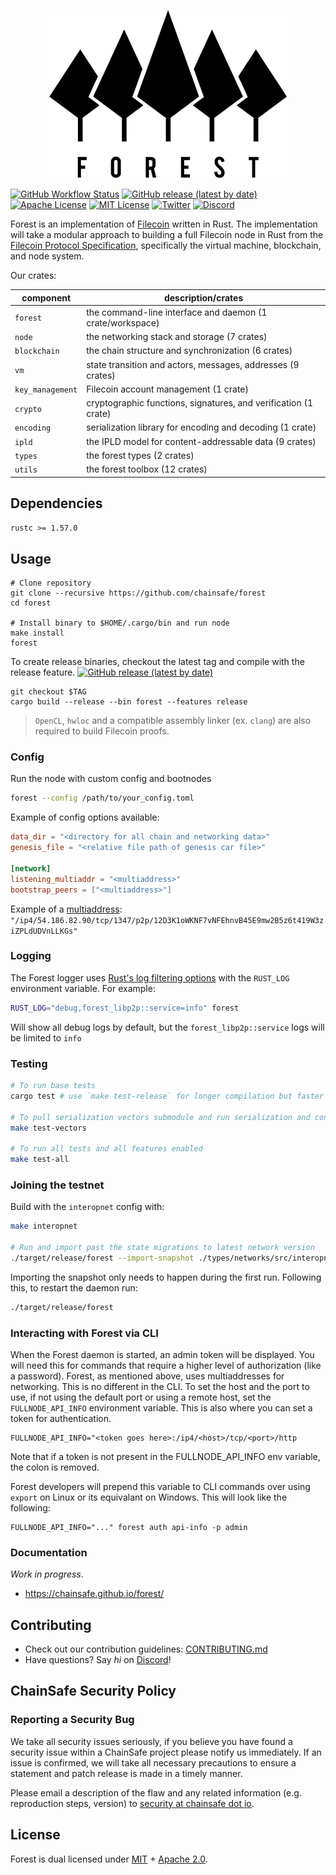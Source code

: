 <p align="center">
  <img width="380" height="269" src="./.github/forest_logo.png">
</p>

[<img alt="GitHub Workflow Status" src="https://img.shields.io/github/workflow/status/ChainSafe/forest/Rust" height="20">](https://github.com/ChainSafe/forest/actions)
[<img alt="GitHub release (latest by date)" src="https://img.shields.io/github/v/release/ChainSafe/forest?style=for-the-badge" height="20">](https://github.com/ChainSafe/forest/releases/latest)
[<img alt="Apache License" src="https://img.shields.io/badge/License-Apache%202.0-blue.svg?style=for-the-badge" height="20">](https://opensource.org/licenses/Apache-2.0)
[<img alt="MIT License" src="https://img.shields.io/badge/License-MIT-yellow.svg?style=for-the-badge" height="20">](https://opensource.org/licenses/MIT)
[<img alt="Twitter" src="https://img.shields.io/twitter/follow/ChainSafeth.svg?style=for-the-badge&label=Twitter&color=1DA1F2" height="20">](https://twitter.com/ChainSafeth)
[<img alt="Discord" src="https://img.shields.io/discord/593655374469660673.svg?style=for-the-badge&label=Discord&logo=discord" height="20">](https://discord.gg/Q6A3YA2)

Forest is an implementation of [Filecoin](https://filecoin.io/) written in Rust. The implementation will take a modular approach to building a full Filecoin node in Rust from the [Filecoin Protocol Specification](https://filecoin-project.github.io/specs/), specifically the virtual machine, blockchain, and node system.

Our crates:

| component | description/crates |
| - | - |
| `forest` | the command-line interface and daemon (1 crate/workspace) |
| `node` | the networking stack and storage (7 crates) |
| `blockchain` | the chain structure and synchronization (6 crates) |
| `vm` | state transition and actors, messages, addresses (9 crates) |
| `key_management` | Filecoin account management (1 crate) |
| `crypto` | cryptographic functions, signatures, and verification (1 crate) |
| `encoding` | serialization library for encoding and decoding (1 crate) |
| `ipld` | the IPLD model for content-addressable data (9 crates) |
| `types` | the forest types (2 crates) |
| `utils` | the forest toolbox (12 crates) |


## Dependencies
`rustc >= 1.57.0`

## Usage
```shell
# Clone repository
git clone --recursive https://github.com/chainsafe/forest
cd forest

# Install binary to $HOME/.cargo/bin and run node
make install
forest
```

To create release binaries, checkout the latest tag and compile with the release feature.
[<img alt="GitHub release (latest by date)" src="https://img.shields.io/github/v/release/ChainSafe/forest?style=for-the-badge" height="20">](https://github.com/ChainSafe/forest/releases/latest)

```shell
git checkout $TAG
cargo build --release --bin forest --features release
```

> `OpenCL`, `hwloc` and a compatible assembly linker (ex. `clang`) are also required to build Filecoin proofs.

### Config

Run the node with custom config and bootnodes

```bash
forest --config /path/to/your_config.toml
```

Example of config options available:

```toml
data_dir = "<directory for all chain and networking data>"
genesis_file = "<relative file path of genesis car file>"

[network]
listening_multiaddr = "<multiaddress>"
bootstrap_peers = ["<multiaddress>"]
```

Example of a [multiaddress](https://github.com/multiformats/multiaddr): `"/ip4/54.186.82.90/tcp/1347/p2p/12D3K1oWKNF7vNFEhnvB45E9mw2B5z6t419W3ziZPLdUDVnLLKGs"`

### Logging

The Forest logger uses [Rust's log filtering options](https://doc.rust-lang.org/1.1.0/log/index.html#filtering-results) with the `RUST_LOG` environment variable.
For example:

```bash
RUST_LOG="debug,forest_libp2p::service=info" forest
```

Will show all debug logs by default, but the `forest_libp2p::service` logs will be limited to `info`

### Testing
```bash
# To run base tests
cargo test # use `make test-release` for longer compilation but faster execution

# To pull serialization vectors submodule and run serialization and conformance tests
make test-vectors

# To run all tests and all features enabled
make test-all
```

### Joining the testnet

Build with the `interopnet` config with:

```bash
make interopnet

# Run and import past the state migrations to latest network version
./target/release/forest --import-snapshot ./types/networks/src/interopnet/snapshot.car
```

Importing the snapshot only needs to happen during the first run. Following this, to restart the daemon run:

```bash
./target/release/forest
```

### Interacting with Forest via CLI

When the Forest daemon is started, an admin token will be displayed. You will need this for commands that require a higher level of authorization (like a password). Forest, as mentioned above, uses multiaddresses for networking. This is no different in the CLI. To set the host and the port to use, if not using the default port or using a remote host, set the `FULLNODE_API_INFO` environment variable. This is also where you can set a token for authentication.

```
FULLNODE_API_INFO="<token goes here>:/ip4/<host>/tcp/<port>/http
```

Note that if a token is not present in the FULLNODE_API_INFO env variable, the colon is removed.

Forest developers will prepend this variable to CLI commands over using `export` on Linux or its equivalant on Windows. This will look like the following:

```
FULLNODE_API_INFO="..." forest auth api-info -p admin
```

### Documentation
_Work in progress_.
- https://chainsafe.github.io/forest/

## Contributing
- Check out our contribution guidelines: [CONTRIBUTING.md](CONTRIBUTING.md)
- Have questions? Say _hi_ on [Discord](https://discord.gg/Q6A3YA2)!

## ChainSafe Security Policy

### Reporting a Security Bug

We take all security issues seriously, if you believe you have found a security issue within a ChainSafe
project please notify us immediately. If an issue is confirmed, we will take all necessary precautions
to ensure a statement and patch release is made in a timely manner.

Please email a description of the flaw and any related information (e.g. reproduction steps, version) to
[security at chainsafe dot io](mailto:security@chainsafe.io).

## License
Forest is dual licensed under [MIT](https://github.com/ChainSafe/forest/blob/main/LICENSE-MIT) + [Apache 2.0](https://github.com/ChainSafe/forest/blob/main/LICENSE-APACHE).
